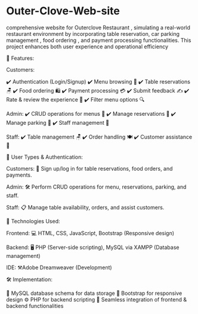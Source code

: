 # Outer-Clove-Web-site
comprehensive website for Outerclove Restaurant , simulating a real-world restaurant environment by incorporating table reservation, car parking management , food ordering , and payment processing functionalities. This project enhances both user experience and operational efficiency

🔑 Features:

Customers:

✔️ Authentication (Login/Signup)
✔️ Menu browsing 📜
✔️ Table reservations 🪑
✔️ Food ordering 🛍️
✔️ Payment processing 💳
✔️ Submit feedback ✍️
✔️ Rate & review the experience 🌟
✔️ Filter menu options 🔍

Admin:
✔️ CRUD operations for menus 📝
✔️ Manage reservations 📅
✔️ Manage parking 🚗
✔️ Staff management 👥

Staff:
✔️ Table management 🪑
✔️ Order handling 🍽️
✔️ Customer assistance 🤝


👥 User Types & Authentication:

Customers:
👤 Sign up/log in for table reservations, food orders, and payments.

Admin:
🛠️ Perform CRUD operations for menu, reservations, parking, and staff.

Staff:
📋 Manage table availability, orders, and assist customers.



🔧 Technologies Used:

Frontend:
💻 HTML, CSS, JavaScript, Bootstrap (Responsive design)

Backend:
🖥️ PHP (Server-side scripting), MySQL via XAMPP (Database management)

IDE:
 ⚒️Adobe Dreamweaver (Development)



🛠️ Implementation:

🔗 MySQL database schema for data storage
📱 Bootstrap for responsive design
⚙️ PHP for backend scripting
📡 Seamless integration of frontend & backend functionalities
